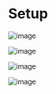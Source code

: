 # Setup 

![image](https://user-images.githubusercontent.com/59109508/142976765-b3c57f3f-bfde-4733-ab05-fd2bca0c9f5c.png)

![image](https://user-images.githubusercontent.com/59109508/142964774-e37537a8-32a3-43f7-b52d-d398dc622d91.png)

![image](https://user-images.githubusercontent.com/59109508/142964588-08afddcf-19d9-43ca-80b2-bea7b1e6961a.png)

![image](https://user-images.githubusercontent.com/59109508/142964684-32eb0998-28cd-4b42-8538-60ea477e1819.png)
